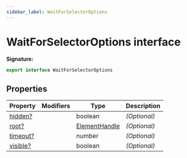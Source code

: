 ```yaml
---
sidebar_label: WaitForSelectorOptions
---
```


# WaitForSelectorOptions interface

**Signature:**

```typescript
export interface WaitForSelectorOptions
```

## Properties

| Property                                                  | Modifiers | Type                                          | Description       |
| --------------------------------------------------------- | --------- | --------------------------------------------- | ----------------- |
| [hidden?](./puppeteer.waitforselectoroptions.hidden.md)   |           | boolean                                       | <i>(Optional)</i> |
| [root?](./puppeteer.waitforselectoroptions.root.md)       |           | [ElementHandle](./puppeteer.elementhandle.md) | <i>(Optional)</i> |
| [timeout?](./puppeteer.waitforselectoroptions.timeout.md) |           | number                                        | <i>(Optional)</i> |
| [visible?](./puppeteer.waitforselectoroptions.visible.md) |           | boolean                                       | <i>(Optional)</i> |
